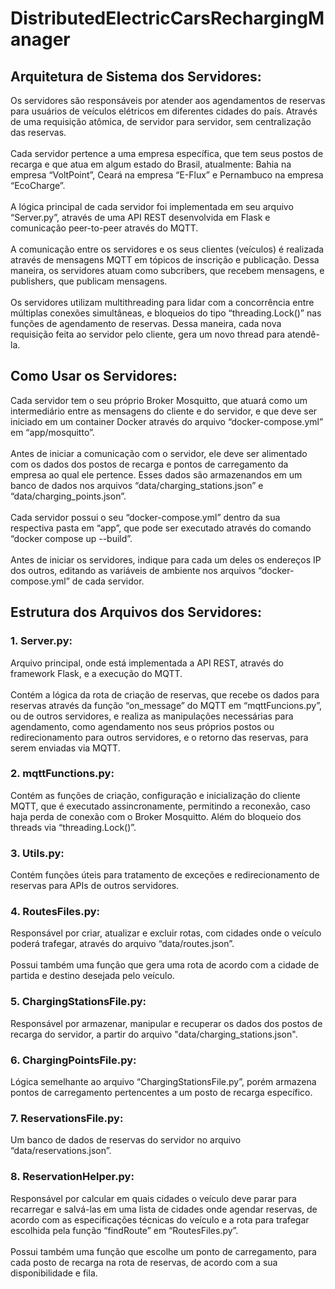 # DistributedElectricCarsRechargingManager

## Arquitetura de Sistema dos Servidores:
Os servidores são responsáveis por atender aos agendamentos de reservas para usuários de veículos elétricos em diferentes cidades do país. Através de uma requisição atômica, de servidor para servidor, sem centralização das reservas.
<br><br>Cada servidor pertence a uma empresa específica, que tem seus postos de recarga e que atua em algum estado do Brasil, atualmente: Bahia na empresa “VoltPoint”, Ceará na empresa “E-Flux” e Pernambuco na empresa “EcoCharge”.
<br><br>A lógica principal de cada servidor foi implementada em seu arquivo “Server.py”, através de uma API REST desenvolvida em Flask e comunicação peer-to-peer através do MQTT.
<br><br>A comunicação entre os servidores e os seus clientes (veículos) é realizada através de mensagens MQTT em tópicos de inscrição e publicação. Dessa maneira, os servidores atuam como subcribers, que recebem mensagens, e publishers, que publicam mensagens.
<br><br>Os servidores utilizam multithreading para lidar com a concorrência entre múltiplas conexões simultâneas, e bloqueios do tipo “threading.Lock()” nas funções de agendamento de reservas. Dessa maneira, cada nova requisição feita ao servidor pelo cliente, gera um novo thread para atendê-la. 

## Como Usar os Servidores:
Cada servidor tem o seu próprio Broker Mosquitto, que atuará como um intermediário entre as mensagens do cliente e do servidor, e que deve ser iniciado em um container Docker através do arquivo “docker-compose.yml” em “app/mosquitto”.
<br><br>Antes de iniciar a comunicação com o servidor, ele deve ser alimentado com os dados dos postos de recarga e pontos de carregamento da empresa ao qual ele pertence. Esses dados são armazenandos em um banco de dados nos arquivos “data/charging_stations.json” e “data/charging_points.json”.
<br><br>Cada servidor possui o seu “docker-compose.yml” dentro da sua respectiva pasta em “app”, que pode ser executado através do comando “docker compose up --build”.
<br><br>Antes de iniciar os servidores, indique para cada um deles os endereços IP dos outros, editando as variáveis de ambiente nos arquivos “docker-compose.yml” de cada servidor.

## Estrutura dos Arquivos dos Servidores:
### 1. Server.py:
Arquivo principal, onde está implementada a API REST, através do framework Flask, e a execução do MQTT.
<br><br>Contém a lógica da rota de criação de reservas, que recebe os dados para reservas através da função “on_message” do MQTT em “mqttFuncions.py”, ou de outros servidores, e realiza as manipulações necessárias para agendamento, como agendamento nos seus próprios postos ou redirecionamento para outros servidores, e o retorno das reservas, para serem enviadas via MQTT.

### 2. mqttFunctions.py:
Contém as funções de criação, configuração e inicialização do cliente MQTT, que é executado assincronamente, permitindo a reconexão, caso haja perda de conexão com o Broker Mosquitto. Além do bloqueio dos threads via “threading.Lock()”.

### 3. Utils.py:
Contém funções úteis para tratamento de exceções e redirecionamento de reservas para APIs de outros servidores.

### 4. RoutesFiles.py:
Responsável por criar, atualizar e excluir rotas, com cidades onde o veículo poderá trafegar, através do arquivo “data/routes.json”.
<br><br>Possui também uma função que gera uma rota de acordo com a cidade de partida e destino desejada pelo veículo.

### 5. ChargingStationsFile.py:
Responsável por armazenar, manipular e recuperar os dados dos postos de recarga do servidor, a partir do arquivo "data/charging_stations.json".

### 6. ChargingPointsFile.py:
Lógica semelhante ao arquivo “ChargingStationsFile.py”, porém armazena pontos de carregamento pertencentes a um posto de recarga específico.

### 7. ReservationsFile.py:
Um banco de dados de reservas do servidor no arquivo “data/reservations.json”.

### 8. ReservationHelper.py:
Responsável por calcular em quais cidades o veículo deve parar para recarregar e salvá-las em uma lista de cidades onde agendar reservas, de acordo com as especificações técnicas do veículo e a rota para trafegar escolhida pela função “findRoute” em “RoutesFiles.py”.
<br><br>Possui também uma função que escolhe um ponto de carregamento, para cada posto de recarga na rota de reservas, de acordo com a sua disponibilidade e fila.
